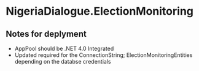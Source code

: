 NigeriaDialogue.ElectionMonitoring
==================================

Notes for deplyment
-------------------
 - AppPool should be .NET 4.0 Integrated
 - Updated required for the ConnectionString; ElectionMonitoringEntities depending on the databse credentials